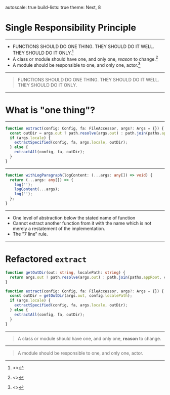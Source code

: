 autoscale: true
build-lists: true
theme: Next, 8

# Single Responsibility Principle

---

* FUNCTIONS SHOULD DO ONE THING. THEY SHOULD DO IT WELL. THEY SHOULD DO IT ONLY.[^1]
* A class or module should have one, and only one, *reason* to change.[^2]
* A module should be responsible to one, and only one, actor.[^3]

[^1]: <<Clean Code>>

[^2]: <<Agile Software Development>>

[^3]: <<Clean Architecture>>

---

> FUNCTIONS SHOULD DO ONE THING. THEY SHOULD DO IT WELL. THEY SHOULD DO IT ONLY.

---

# What is "one thing"?

---

```typescript
function extract(config: Config, fa: FileAccessor, args?: Args = {}) {
  const outDir = args.out ? path.resolve(args.out) : path.join(paths.appRoot, config.localePath, DEFAULT_OUT);
  if (args.locale) {
    extractSpecified(config, fa, args.locale, outDir);
  } else {
    extractAll(config, fa, outDir);
  }
}
```

---

```typescript
function withLogParagraph(logContent: (...args: any[]) => void) {
  return (...args: any[]) => {
    log('');
    logContent(...args);
    log('');
  };
}
```

---

* One level of abstraction below the stated name of function
* Cannot extract another function from it with the name which is not merely a restatement of the implementation.
* The "7 line" rule.

---

# Refactored `extract`

```typescript
function getOutDir(out: string, localePath: string) {
  return args.out ? path.resolve(args.out) : path.join(paths.appRoot, config.localePath, DEFAULT_OUT)
}

function extract(config: Config, fa: FileAccessor, args?: Args = {}) {
  const outDir = getOutDir(args.out, config.localePath);
  if (args.locale) {
    extractSpecified(config, fa, args.locale, outDir);
  } else {
    extractAll(config, fa, outDir);
  }
}
```
---

> A class or module should have one, and only one, **reason** to change.

---

> A module should be responsible to one, and only one, actor.
